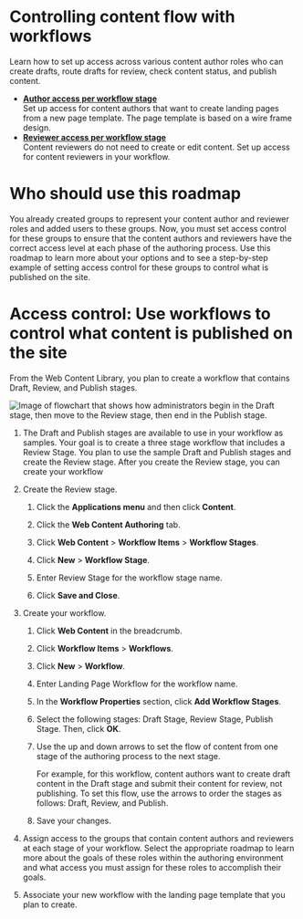 # Controlling content flow with workflows

Learn how to set up access across various content author roles who can create drafts, route drafts for review, check content status, and publish content.

-   **[Author access per workflow stage](../install/rm_create_site_admin_workflow_author.md)**  
Set up access for content authors that want to create landing pages from a new page template. The page template is based on a wire frame design.
-   **[Reviewer access per workflow stage](../install/rm_create_site_admin_workflow_reviewer.md)**  
Content reviewers do not need to create or edit content. Set up access for content reviewers in your workflow.


# Who should use this roadmap

You already created groups to represent your content author and reviewer roles and added users to these groups. Now, you must set access control for these groups to ensure that the content authors and reviewers have the correct access level at each phase of the authoring process. Use this roadmap to learn more about your options and to see a step-by-step example of setting access control for these groups to control what is published on the site.

# Access control: Use workflows to control what content is published on the site

From the Web Content Library, you plan to create a workflow that contains Draft, Review, and Publish stages.

![Image of flowchart that shows how administrators begin in the Draft stage, then move to the Review stage, then end in the Publish stage.](../images/rm-workflow-3stages.jpg)

1.  The Draft and Publish stages are available to use in your workflow as samples. Your goal is to create a three stage workflow that includes a Review Stage. You plan to use the sample Draft and Publish stages and create the Review stage. After you create the Review stage, you can create your workflow
2.  Create the Review stage.

    1.  Click the **Applications menu** and then click **Content**.

    2.  Click the **Web Content Authoring** tab.

    3.  Click **Web Content** \> **Workflow Items** \> **Workflow Stages**.

    4.  Click **New** \> **Workflow Stage**.

    5.  Enter Review Stage for the workflow stage name.

    6.  Click **Save and Close**.

3.  Create your workflow.

    1.  Click **Web Content** in the breadcrumb.

    2.  Click **Workflow Items** \> **Workflows**.

    3.  Click **New** \> **Workflow**.

    4.  Enter Landing Page Workflow for the workflow name.

    5.  In the **Workflow Properties** section, click **Add Workflow Stages**.

    6.  Select the following stages: Draft Stage, Review Stage, Publish Stage. Then, click **OK**.

    7.  Use the up and down arrows to set the flow of content from one stage of the authoring process to the next stage.

        For example, for this workflow, content authors want to create draft content in the Draft stage and submit their content for review, not publishing. To set this flow, use the arrows to order the stages as follows: Draft, Review, and Publish.

    8.  Save your changes.

4.  Assign access to the groups that contain content authors and reviewers at each stage of your workflow. Select the appropriate roadmap to learn more about the goals of these roles within the authoring environment and what access you must assign for these roles to accomplish their goals.

5.  Associate your new workflow with the landing page template that you plan to create.


